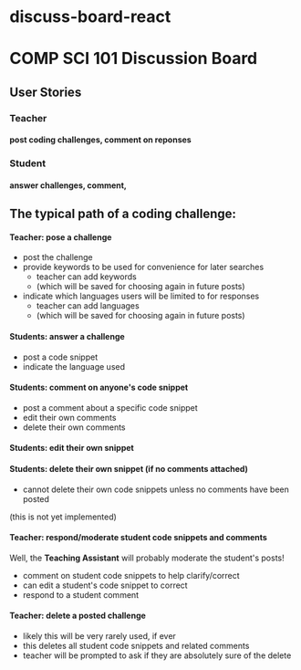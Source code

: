 # discuss-board-react

# COMP SCI 101 Discussion Board

## User Stories

### Teacher 

#### post coding challenges, comment on reponses

### Student

#### answer challenges, comment,


## The typical path of a coding challenge:

#### Teacher: pose a challenge

+ post the challenge 
+ provide keywords to be used for convenience for later searches
	+ teacher can add keywords 
	+ (which will be saved for choosing again in future posts)
+ indicate which languages users will be limited to for responses
	+ teacher can add languages
	+ (which will be saved for choosing again in future posts)

#### Students: answer a challenge

+ post a code snippet
+ indicate the language used

#### Students: comment on anyone's code snippet

+ post a comment about a specific code snippet
+ edit their own comments
+ delete their own comments

#### Students: edit their own snippet

#### Students: delete their own snippet (if no comments attached)

+ cannot delete their own code snippets unless no comments have been posted

(this is not yet implemented)

#### Teacher: respond/moderate student code snippets and comments

Well, the **Teaching Assistant** will probably moderate the student's posts!

+ comment on student code snippets to help clarify/correct
+ can edit a student's code snippet to correct
+ respond to a student comment

#### Teacher: delete a posted challenge

+ likely this will be very rarely used, if ever
+ this deletes all student code snippets and related comments
+ teacher will be prompted to ask if they are absolutely sure of the delete







